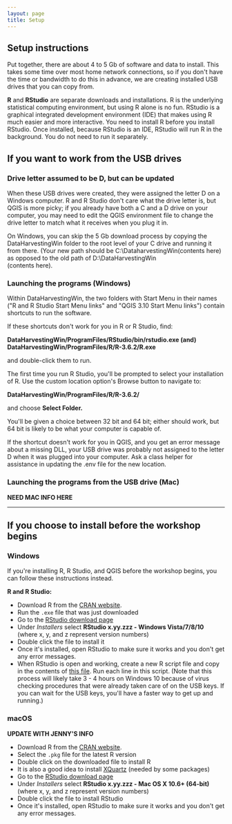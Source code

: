 ```yaml
---
layout: page
title: Setup
---
```


## Setup instructions

Put together, there are about 4 to 5 Gb of software and data to install.
This takes some time over most home network connections, so if you don't have
the time or bandwidth to do this in advance, we are creating installed USB drives 
that you can copy from.

**R** and **RStudio** are separate downloads and installations. R is the
underlying statistical computing environment, but using R alone is no
fun. RStudio is a graphical integrated development environment (IDE) that makes
using R much easier and more interactive. You need to install R before you
install RStudio. Once installed, because RStudio is an IDE, RStudio will run R 
in the background.  You do not need to run it separately. 

## If you want to work from the USB drives

### Drive letter assumed to be D, but can be updated
When these USB drives were created, they were assigned the letter D on a Windows computer.
R and R Studio don't care what the drive letter is, but QGIS is more picky; if you already
have both a C and a D drive on your computer, you may need to edit the QGIS environment file
to change the drive letter to match what it receives when you plug it in.

On Windows, you can skip the 5 Gb download process by copying the DataHarvestingWin folder
to the root level of your C drive and running it from  there. (Your new path should be
C:\DataharvestingWin\(contents here) as opposed to the old path of D:\DataHarvestingWin\
(contents here).

### Launching the programs (Windows)
Within DataHarvestingWin, the two folders with Start Menu in their names ("R and R Studio
Start Menu links" and "QGIS 3.10 Start Menu links") contain shortcuts to run the software.

If these shortcuts don't work for you in R or R Studio, find:

 **DataHarvestingWin/ProgramFiles/RStudio/bin/rstudio.exe
    (and)
 DataHarvestingWin/ProgramFiles/R/R-3.6.2/R.exe**

and double-click them to run.

The first time you run R Studio, you'll be prompted to select your installation of R. 
Use the custom location option's Browse button to navigate to:

 **DataHarvestingWin/ProgramFiles/R/R-3.6.2/** 

and choose **Select Folder.**

You'll be given a choice between 32 bit and 64 bit; either should work, but 64 bit
is likely to be what your computer is capable of.

If the shortcut doesn't work for you in QGIS, and you get an error message about a 
missing DLL, your USB drive was probably not assigned to the letter D when it was
plugged into your computer. Ask a class helper for assistance in updating the .env
file for the new location.

### Launching the programs from the USB drive (Mac)

**NEED MAC INFO HERE**

<hr>

## If you choose to install before the workshop begins

### Windows
If you're installing R, R Studio, and QGIS before the workshop begins, you can follow these
instructions instead.

**R and R Studio:**

* Download R from
  the [CRAN website](http://cran.r-project.org/bin/windows/base/release.htm).
* Run the `.exe` file that was just downloaded
* Go to the [RStudio download page](https://www.rstudio.com/products/rstudio/download/#download)
* Under *Installers* select **RStudio x.yy.zzz - Windows
  Vista/7/8/10** (where x, y, and z represent version numbers)
* Double click the file to install it
* Once it's installed, open RStudio to make sure it works and you don't get any
  error messages.
* When RStudio is open and working, create a new R script file and copy in the 
contents of [this file](https://github.com/data-carpentry-for-agriculture/trial-lesson/blob/gh-pages/_episodes_rmd/package_install_script.R). Run each line in this script. (Note that this
process will likely take 3 - 4 hours on Windows 10 because of virus checking procedures
that were already taken care of on the USB keys. If you can wait for the USB keys, you'll have
a faster way to get up and running.)


### macOS

**UPDATE WITH JENNY'S INFO**

* Download R from
  the [CRAN website](http://cran.r-project.org/bin/macosx/).
* Select the `.pkg` file for the latest R version
* Double click on the downloaded file to install R
* It is also a good idea to install [XQuartz](https://www.xquartz.org/) (needed
  by some packages)
* Go to the [RStudio download page](https://www.rstudio.com/products/rstudio/download/#download)
* Under *Installers* select **RStudio x.yy.zzz - Mac OS X 10.6+ (64-bit)**
  (where x, y, and z represent version numbers)
* Double click the file to install RStudio
* Once it's installed, open RStudio to make sure it works and you don't get any
  error messages.



